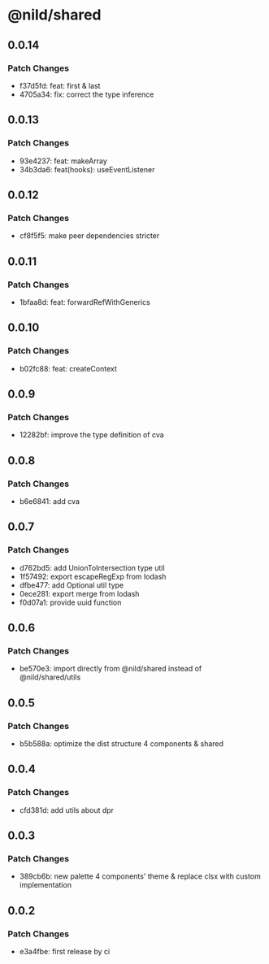 # @nild/shared

## 0.0.14

### Patch Changes

- f37d5fd: feat: first & last
- 4705a34: fix: correct the type inference

## 0.0.13

### Patch Changes

- 93e4237: feat: makeArray
- 34b3da6: feat(hooks): useEventListener

## 0.0.12

### Patch Changes

- cf8f5f5: make peer dependencies stricter

## 0.0.11

### Patch Changes

- 1bfaa8d: feat: forwardRefWithGenerics

## 0.0.10

### Patch Changes

- b02fc88: feat: createContext

## 0.0.9

### Patch Changes

- 12282bf: improve the type definition of cva

## 0.0.8

### Patch Changes

- b6e6841: add cva

## 0.0.7

### Patch Changes

- d762bd5: add UnionToIntersection type util
- 1f57492: export escapeRegExp from lodash
- dfbe477: add Optional util type
- 0ece281: export merge from lodash
- f0d07a1: provide uuid function

## 0.0.6

### Patch Changes

- be570e3: import directly from @nild/shared instead of @nild/shared/utils

## 0.0.5

### Patch Changes

- b5b588a: optimize the dist structure 4 components & shared

## 0.0.4

### Patch Changes

- cfd381d: add utils about dpr

## 0.0.3

### Patch Changes

- 389cb6b: new palette 4 components' theme & replace clsx with custom implementation

## 0.0.2

### Patch Changes

- e3a4fbe: first release by ci
